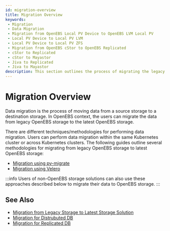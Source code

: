 ```yaml
---
id: migration-overview
title: Migration Overview
keywords:
 - Migration
 - Data Migration
 - Migration from OpenEBS Local PV Device to OpenEBS LVM Local PV
 - Local PV Device to Local PV LVM
 - Local PV Device to Local PV ZFS
 - Migration from OpenEBS cStor to OpenEBS Replicated
 - cStor to Replicated
 - cStor to Mayastor
 - Jiva to Replicated
 - Jiva to Mayastor
description: This section outlines the process of migrating the legacy storage to latest storage solution.
---
```


# Migration Overview

Data migration is the process of moving data from a source storage to a destination storage. In OpenEBS context, the users can migrate the data from legacy OpenEBS storage to the latest OpenEBS storage.

There are different techniques/methodologies for performing data migration. Users can perform data migration within the same Kubernetes cluster or across Kubernetes clusters. The following guides outline several methodologies for migrating from legacy OpenEBS storage to latest OpenEBS storage:
- [Migration using pv-migrate](migration-using-pv-migrate.md)
- [Migration using Velero](migration-using-velero/overview.md)

:::info
Users of non-OpenEBS storage solutions can also use these approaches described below to migrate their data to OpenEBS storage.
:::

## See Also

- [Migration from Legacy Storage to Latest Storage Solution](../data-migration/migration-using-pv-migrate.md)
- [Migration for Distrubuted DB](../data-migration/migration-using-velero/migration-for-distributed-db/distributeddb-backup.md)
- [Migration for Replicated DB](../data-migration/migration-using-velero/migration-for-replicated-db/replicateddb-backup.md)